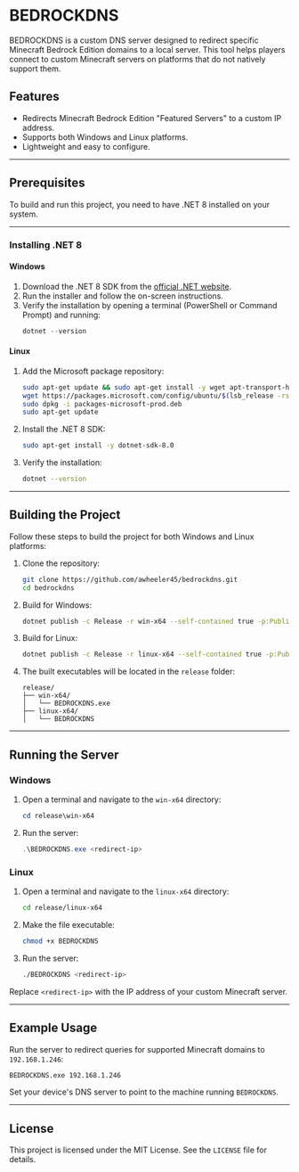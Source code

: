 # BEDROCKDNS

BEDROCKDNS is a custom DNS server designed to redirect specific Minecraft Bedrock Edition domains to a local server. This tool helps players connect to custom Minecraft servers on platforms that do not natively support them.

## Features
- Redirects Minecraft Bedrock Edition "Featured Servers" to a custom IP address.
- Supports both Windows and Linux platforms.
- Lightweight and easy to configure.

---

## Prerequisites

To build and run this project, you need to have .NET 8 installed on your system.

---

### Installing .NET 8

#### Windows
1. Download the .NET 8 SDK from the [official .NET website](https://dotnet.microsoft.com/download).
2. Run the installer and follow the on-screen instructions.
3. Verify the installation by opening a terminal (PowerShell or Command Prompt) and running:
   ```powershell
   dotnet --version
   ```

#### Linux
1. Add the Microsoft package repository:
   ```bash
   sudo apt-get update && sudo apt-get install -y wget apt-transport-https software-properties-common
   wget https://packages.microsoft.com/config/ubuntu/$(lsb_release -rs)/packages-microsoft-prod.deb -O packages-microsoft-prod.deb
   sudo dpkg -i packages-microsoft-prod.deb
   sudo apt-get update
   ```
2. Install the .NET 8 SDK:
   ```bash
   sudo apt-get install -y dotnet-sdk-8.0
   ```
3. Verify the installation:
   ```bash
   dotnet --version
   ```

---

## Building the Project

Follow these steps to build the project for both Windows and Linux platforms:

1. Clone the repository:
   ```bash
   git clone https://github.com/awheeler45/bedrockdns.git
   cd bedrockdns
   ```

2. Build for Windows:
   ```bash
   dotnet publish -c Release -r win-x64 --self-contained true -p:PublishSingleFile=true -o ./release/win-x64 BEDROCKDNS.csproj
   ```

3. Build for Linux:
   ```bash
   dotnet publish -c Release -r linux-x64 --self-contained true -p:PublishSingleFile=true -o ./release/linux-x64 BEDROCKDNS.csproj
   ```

4. The built executables will be located in the `release` folder:
   ```
   release/
   ├── win-x64/
   │   └── BEDROCKDNS.exe
   ├── linux-x64/
   │   └── BEDROCKDNS
   ```

---

## Running the Server

### Windows
1. Open a terminal and navigate to the `win-x64` directory:
   ```powershell
   cd release\win-x64
   ```
2. Run the server:
   ```powershell
   .\BEDROCKDNS.exe <redirect-ip>
   ```

### Linux
1. Open a terminal and navigate to the `linux-x64` directory:
   ```bash
   cd release/linux-x64
   ```
2. Make the file executable:
   ```bash
   chmod +x BEDROCKDNS
   ```
3. Run the server:
   ```bash
   ./BEDROCKDNS <redirect-ip>
   ```

Replace `<redirect-ip>` with the IP address of your custom Minecraft server.

---

## Example Usage

Run the server to redirect queries for supported Minecraft domains to `192.168.1.246`:
```bash
BEDROCKDNS.exe 192.168.1.246
```

Set your device's DNS server to point to the machine running `BEDROCKDNS`.

---

## License

This project is licensed under the MIT License. See the `LICENSE` file for details.
